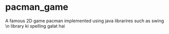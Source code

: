 # pacman_game
 A famous 2D game pacman implemented using java librarires such as swing
 \n library ki spelling galat hai
